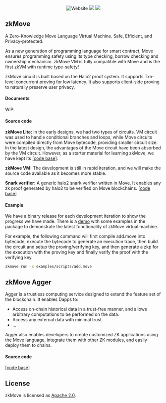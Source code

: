 <p align="center">
    <img alt="Website" src="https://img.shields.io/website?down_message=offline&label=zkmove.net&up_message=online&url=https%3A%2F%2Fzkmove.net">
    <a href="https://discord.gg/d6yMS2yycq"><img src="https://img.shields.io/discord/907903191788683304?logo=discord"/></a>
    <a href="https://twitter.com/zkmove"><img src="https://img.shields.io/twitter/follow/zkmove?style=social"/></a>
</p>

## zkMove

A Zero-Knowledge Move Language Virtual Machine. Safe, Efficient, and Privacy-protected.

As a new generation of programming language for smart contract, Move ensures programming safety using its type checking, borrow checking and ownership mechanism. zkMove VM is fully compatible with Move and is the first zkVM with runtime type-safety!

zkMove circuit is built based on the Halo2 proof system. It supports Txn-level concurrent proving for low latency. It also supports client-side proving to naturally preserve user privacy.

#### Documents

WIP.

#### Source code

**zkMove Lite:** In the early designs, we had two types of circuits. VM circuit was used to handle conditional branches and loops, while Move circuits were compiled directly from Move bytecode, providing smaller circuit size. In the latest design, the advantages of the Move circuit have been absorbed by the VM circuit. However, as a starter material for learning zkMove, we have kept its [[code base]](https://github.com/young-rocks/zkmove-lite).

**zkMove VM:** The development is still in rapid iteration, and we will make the source code available as it becomes more stable.

**Snark verifier:** A generic halo2 snark verifier written in Move. It enables any zk proof generated by halo2 to be verified on Move blockchains. [[code base]](https://github.com/young-rocks/halo2-verifier.move)

#### Example

We have a binary release for each development iteration to show the progress we have made. There is a [demo](./demo/README.md) with some examples in the package to demonstrate the latest functionality of zkMove virtual machine.

For example, the following command will first compile add.move into bytecode, execute the bytecode to generate an execution trace, then build the circuit and setup the proving/verifying key, and then generate a zkp for the execution with the proving key and finally verify the proof with the verifying key.

```bash
zkmove run -s examples/scripts/add.move
```


## zkMove Agger

Agger is a trustless computing service designed to extend the feature set of the blockchain. It enables Dapps to:

- Access on-chain historical data in a trust-free manner, and allows arbitrary computations to be performed on the data. 
- Access any external data with minimal trust. 
- ...

Agger also enables developers to create customized ZK applications using the Move language, integrate them with other ZK modules, and easily deploy them to chains.




#### Source code
[[code base]](https://github.com/young-rocks/agger)



## License

zkMove is licensed as [Apache 2.0](./LICENSE).

